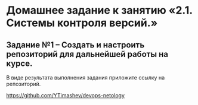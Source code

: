 # Домашнее задание к занятию «2.1. Системы контроля версий.»

## Задание №1 – Создать и настроить репозиторий для дальнейшей работы на курсе.

В виде результата выполнения задания приложите ссылку на репозиторий. 

https://github.com/YTimashev/devops-netology
